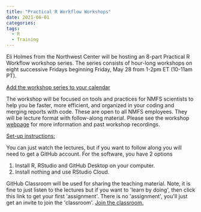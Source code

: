 ```yaml
---
title: "Practical R Workflow Workshops"
date: 2021-06-01
categories:
tags:
  - R
  - Training
---
```

Eli Holmes from the Northwest Center will be hosting an 8-part Practical R Workflow workshop series. The series consists of hour-long workshops on eight successive Fridays beginning Friday, May 28 from 1-2pm ET (10-11am PT).

[Add the workshop series to your calendar](https://calendar.google.com/event?action=TEMPLATE&tmeid=MjB1dWU0YmQxbmJqaGI0Y2Z0NGxyNGhuZGlfMjAyMTA2MDRUMTcwMDAwWiBjXzJuMW9yYjh0Mm5wYmoxM2hsNTAxZjA4NzJnQGc&tmsrc=c_2n1orb8t2npbj13hl501f0872g%40group.calendar.google.com&scp=ALL)

The workshop will be focused on tools and practices for NMFS scientists to help you be faster, more efficient, and organized in your coding and merging reports with code. These are open to all NMFS employees. They will be lecture format with follow-along material. Please see the workshop [webpage](https://rverse-tutorials.github.io/RWorkflow-NWFSC-2021/) for more information and past workshop recordings.

[Set-up instructions:](https://rverse-tutorials.github.io/RWorkflow-NWFSC-2021/set-up.html)

You can just watch the lectures, but if you want to follow along you will need to get a GitHub account. For the software, you have 2 options

1) Install R, RStudio and GitHub Desktop on your computer.
2) Install nothing and use RStudio Cloud.

GitHub Classroom will be used for sharing the teaching material. Note, it is fine to just listen to the lectures but if you want to 'learn by doing', then click this link to get your first 'assignment'. There is no 'assignment', you'll just get an invite to join the 'classroom'. [Join the classroom.](https://classroom.github.com/a/dBZRHuJY)
